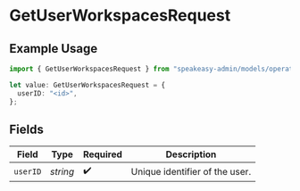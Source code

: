 # GetUserWorkspacesRequest

## Example Usage

```typescript
import { GetUserWorkspacesRequest } from "speakeasy-admin/models/operations";

let value: GetUserWorkspacesRequest = {
  userID: "<id>",
};
```

## Fields

| Field                          | Type                           | Required                       | Description                    |
| ------------------------------ | ------------------------------ | ------------------------------ | ------------------------------ |
| `userID`                       | *string*                       | :heavy_check_mark:             | Unique identifier of the user. |